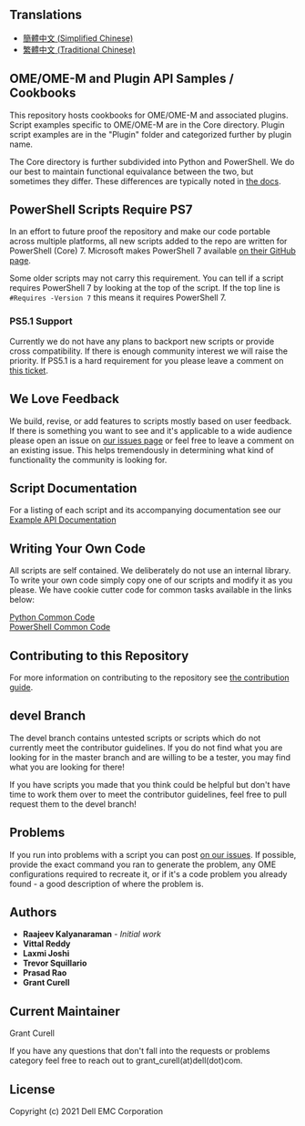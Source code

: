 ## Translations

- [簡體中文 (Simplified Chinese)](docs/translations/README_zh.md)
- [繁體中文 (Traditional Chinese)](docs/translations/README_zh_TW.md)

## OME/OME-M and Plugin API Samples / Cookbooks

This repository hosts cookbooks for OME/OME-M and associated plugins. Script examples specific to OME/OME-M are in the Core directory. Plugin script examples are in the "Plugin" folder and categorized further by plugin name.

The Core directory is further subdivided into Python and PowerShell. We do our best to maintain functional equivalance between the two, but sometimes they differ. These differences are typically noted in [the docs](docs/API.md).

## PowerShell Scripts Require PS7

In an effort to future proof the repository and make our code portable across multiple platforms, all new scripts added to the repo are written for PowerShell (Core) 7. Microsoft makes PowerShell 7 available [on their GitHub page](https://github.com/PowerShell/PowerShell/releases).

Some older scripts may not carry this requirement. You can tell if a script requires PowerShell 7 by looking at the top of the script. If the top line is `#Requires -Version 7` this means it requires PowerShell 7.

### PS5.1 Support

Currently we do not have any plans to backport new scripts or provide cross compatibility. If there is enough community interest we will raise the priority. If PS5.1 is a hard requirement for you please leave a comment on [this ticket](https://github.com/dell/OpenManage-Enterprise/issues/181).

## We Love Feedback

We build, revise, or add features to scripts mostly based on user feedback. If there is something you want to see and it's applicable to a wide audience please open an issue on [our issues page](https://github.com/dell/OpenManage-Enterprise/issues) or feel free to leave a comment on an existing issue. This helps tremendously in determining what kind of functionality the community is looking for.
## Script Documentation

For a listing of each script and its accompanying documentation see our [Example API Documentation](docs/API.md)

## Writing Your Own Code

All scripts are self contained. We deliberately do not use an internal library. To write your own code simply copy one of our scripts and modify it as you please. We have cookie cutter code for common tasks available in the links below:

[Python Common Code](docs/python_library_code.md)
<br>
[PowerShell Common Code](docs/powershell_library_code.md)

## Contributing to this Repository

For more information on contributing to the repository see [the contribution guide](docs/CONTRIBUTING.md).

## devel Branch

The devel branch contains untested scripts or scripts which do not currently meet the contributor guidelines. If you
do not find what you are looking for in the master branch and are willing to be a tester, you may find what you are
looking for there!

If you have scripts you made that you think could be helpful but don't have time to work them over to meet the 
contributor guidelines, feel free to pull request them to the devel branch!

## Problems

If you run into problems with a script you can post [on our issues](https://github.com/dell/OpenManage-Enterprise/issues). If possible, provide the exact command you ran to generate the problem, any OME configurations required to recreate it, or if it's a code problem you already found - a good description of where the problem is.

## Authors

* **Raajeev Kalyanaraman** - *Initial work*
* **Vittal Reddy**
* **Laxmi Joshi** 
* **Trevor Squillario**
* **Prasad Rao**
* **Grant Curell**

## Current Maintainer

Grant Curell

If you have any questions that don't fall into the requests or problems category feel free to reach out to grant_curell(at)dell(dot)com.

## License

Copyright (c) 2021 Dell EMC Corporation
